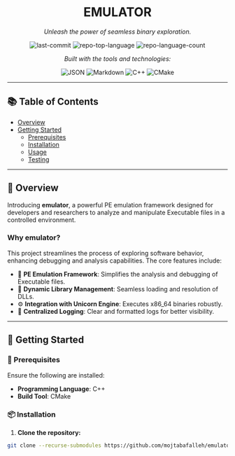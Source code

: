 <div align="center">

# EMULATOR

*Unleash the power of seamless binary exploration.*

![last-commit](https://img.shields.io/github/last-commit/mojtabafalleh/emulator?style=flat&logo=git&logoColor=white&color=0080ff)
![repo-top-language](https://img.shields.io/github/languages/top/mojtabafalleh/emulator?style=flat&color=0080ff)
![repo-language-count](https://img.shields.io/github/languages/count/mojtabafalleh/emulator?style=flat&color=0080ff)

*Built with the tools and technologies:*

![JSON](https://img.shields.io/badge/JSON-000000.svg?style=flat&logo=JSON&logoColor=white)
![Markdown](https://img.shields.io/badge/Markdown-000000.svg?style=flat&logo=Markdown&logoColor=white)
![C++](https://img.shields.io/badge/C++-00599C.svg?style=flat&logo=C%2B%2B&logoColor=white)
![CMake](https://img.shields.io/badge/CMake-064F8C.svg?style=flat&logo=CMake&logoColor=white)

</div>

---

## 📚 Table of Contents

- [Overview](#overview)
- [Getting Started](#getting-started)
  - [Prerequisites](#prerequisites)
  - [Installation](#installation)
  - [Usage](#usage)
  - [Testing](#testing)

---

## 🧩 Overview

Introducing **emulator**, a powerful PE emulation framework designed for developers and researchers to analyze and manipulate Executable files in a controlled environment.

### Why emulator?

This project streamlines the process of exploring software behavior, enhancing debugging and analysis capabilities. The core features include:

- 🎯 **PE Emulation Framework**: Simplifies the analysis and debugging of Executable files.
- 🔗 **Dynamic Library Management**: Seamless loading and resolution of DLLs.
- ⚙️ **Integration with Unicorn Engine**: Executes x86_64 binaries robustly.
- 📜 **Centralized Logging**: Clear and formatted logs for better visibility.

---

## 🚀 Getting Started

### 🧱 Prerequisites

Ensure the following are installed:

- **Programming Language**: C++
- **Build Tool**: CMake

### 📦 Installation

1. **Clone the repository:**

```bash
git clone --recurse-submodules https://github.com/mojtabafalleh/emulator
